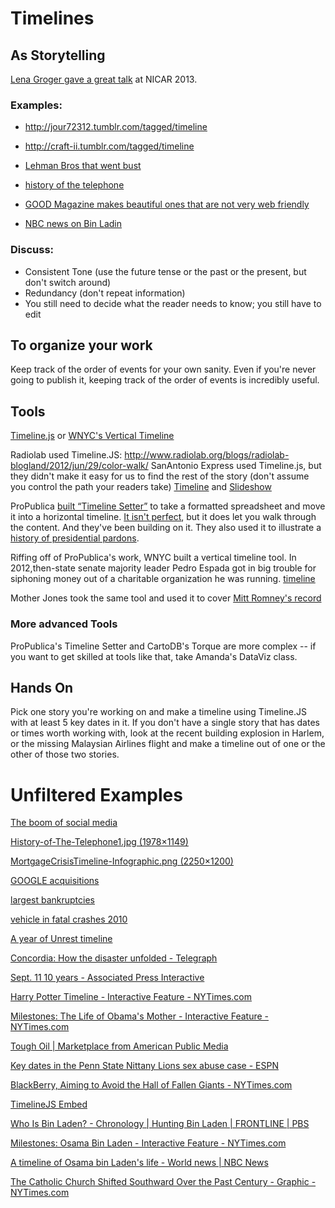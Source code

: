 # Timelines

## As Storytelling

[Lena Groger gave a great talk](http://lenagroeger.s3.amazonaws.com/timelines/timelines.html) at NICAR 2013.    

### Examples:

+ <http://jour72312.tumblr.com/tagged/timeline>
+ <http://craft-ii.tumblr.com/tagged/timeline>

+ [Lehman Bros that went bust](http://www.lisamahapatra.com/2013/09/13/infographic-the-bros-of-lehman-brothers-where-are-they-now/)
+ [history of the telephone](http://www.powwownow.co.uk/blog/wp-content/uploads/2011/06/History-of-The-Telephone1.jpg)
+ [GOOD Magazine makes beautiful ones that are not very web friendly](http://awesome.good.is.s3.amazonaws.com/transparency/web/0906/trans0609largestbankruptcies.jpg)
+ [NBC news on Bin Ladin](http://www.nbcnews.com/id/42853015/ns/world_news/t/timeline-osama-bin-ladens-life/#.USwgoRyY5n1)


### Discuss:

+ Consistent Tone (use the future tense or the past or the present, but don't switch around)
+ Redundancy (don't repeat information)
+ You still need to decide what the reader needs to know; you still have to edit

## To organize your work
Keep track of the order of events for your own sanity. Even if you're never going to publish it, keeping track of the order of events is incredibly useful. 


## Tools
[Timeline.js](http://timeline.knightlab.com/) or [WNYC's Vertical Timeline](http://johnkeefe.net/the-thinking-behind-wnycs-new-vertical-timeli)

Radiolab used Timeline.JS: http://www.radiolab.org/blogs/radiolab-blogland/2012/jun/29/color-walk/
SanAntonio Express used Timeline.js, but they didn't make it easy for us to find the rest of the story (don't assume you control the path your readers take)
[Timeline](http://www.mysanantonio.com/news/data_central/item/Money-Laundering-8792.php) and [Slideshow](http://www.mysanantonio.com/news/local_news/article/S-A-ties-to-drug-cash-detailed-3483020.php)


ProPublica [built “Timeline Setter”](http://blogs.journalism.co.uk/2012/01/10/tool-of-the-week-for-journlaists-propublicas-timeline-setter/) to take a formatted spreadsheet and move it into a horizontal timeline. [It isn't perfect](https://www.propublica.org/special/tbi-psycho-platoon-timeline), but it does let you walk through the content. And they've been building on it. 
They also used it to illustrate a [history of presidential pardons](http://www.propublica.org/special/timeline-a-history-of-pardons). 


Riffing off of ProPublica's work, WNYC built a vertical timeline tool. In 2012,then-state senate majority leader Pedro Espada got in big trouble for siphoning money out of a charitable organization he was running. 
 [timeline](http://www.wnyc.org/blogs/empire/2012/may/07/timeline-pedro-espadas-long-dance-law/)

Mother Jones took the same tool and used it to cover [Mitt Romney's record](http://www.motherjones.com/mojo/2012/07/mitt-romney-bain-capital-timeline)

### More advanced Tools
ProPublica's Timeline Setter and CartoDB's Torque are more complex -- if you want to get skilled at tools like that, take Amanda's DataViz class. 

## Hands On
Pick one story you're working on and make a timeline using Timeline.JS with at least 5 key dates in it. If you don't have a single story that has dates or times worth working with, look at the recent building explosion in Harlem, or the missing Malaysian Airlines flight and make a timeline out of one or the other of those two stories. 

# Unfiltered Examples

[The boom of social media](http://tweetvalley.com/blog/wp-content/uploads/2009/12/BoomofOnlineCommunities_thumb.jpg)

[History-of-The-Telephone1.jpg (1978×1149)](http://www.powwownow.co.uk/blog/wp-content/uploads/2011/06/History-of-The-Telephone1.jpg)

[MortgageCrisisTimeline-Infographic.png (2250×1200)](http://www.lissettearias.com/Images/MortgageCrisisTimeline-Infographic.png)

[GOOGLE acquisitions](http://i.huffpost.com/gen/196219/GOOGLE.jpg)

[largest bankruptcies](http://awesome.good.is/transparency/web/0906/trans0609largestbankruptcies.jpg)

[vehicle in fatal crashes 2010](http://flowingdata.com/wp-content/uploads/2012/01/calendar4.png)

[A year of Unrest timeline](http://www.wired.com/magazine/2011/12/ff_riots_timeline#)

[Concordia: How the disaster unfolded - Telegraph](http://www.telegraph.co.uk/news/interactive-graphics/9018076/Concordia-How-the-disaster-unfolded.html)

[Sept. 11 10 years - Associated Press Interactive](http://hosted.ap.org/interactives/2011/sept11-10years/index.html)

[Harry Potter Timeline - Interactive Feature - NYTimes.com](http://www.nytimes.com/interactive/2011/07/03/movies/harry-potter-timeline.html)

[Milestones: The Life of Obama's Mother - Interactive Feature - NYTimes.com](http://www.nytimes.com/interactive/2011/04/24/magazine/stanley-ann-dunham-timeline.html)

[Tough Oil | Marketplace from American Public Media](http://www.marketplace.org/topics/sustainability/maps-tough-oil)

[Key dates in the Penn State Nittany Lions sex abuse case - ESPN](http://espn.go.com/college-football/story/_/id/7212054/key-dates-penn-state-nittany-lions-sex-abuse-case)

[BlackBerry, Aiming to Avoid the Hall of Fallen Giants - NYTimes.com](http://www.nytimes.com/2012/01/29/business/blackberry-aiming-to-avoid-the-hall-of-fallen-giants.html?_r=1&hpw)

[TimelineJS Embed](http://embed.verite.co/timeline/?source=0ArTBWt5Y0z4mdGo5d0RtSmpYclIxNV9SOVZjLWh5U0E&font=Bevan-PotanoSans&maptype=toner&lang=en&height=650)

[Who Is Bin Laden? - Chronology | Hunting Bin Laden | FRONTLINE | PBS](http://www.pbs.org/wgbh/pages/frontline/shows/binladen/etc/cron.html)

[Milestones: Osama Bin Laden - Interactive Feature - NYTimes.com](http://www.nytimes.com/interactive/2011/05/02/world/20110502-osama-timeline.html)

[A timeline of Osama bin Laden's life - World news | NBC News](http://www.nbcnews.com/id/42853015/ns/world_news/t/timeline-osama-bin-ladens-life/#.URvRGlqc6zc)

[The Catholic Church Shifted Southward Over the Past Century - Graphic - NYTimes.com](http://www.nytimes.com/interactive/2013/02/11/world/europe/the-catholic-church-shifted-southward-over-the-past-century.html?ref=europe)

 
